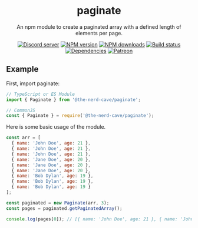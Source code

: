 <div align="center">
  <br />
  <h1>paginate</h1>
  <p>
    An npm module to create a paginated array with a defined length of elements per page.
  </p>
  <p>
    <a href="https://discord.gg/g7wr8xb"><img src="https://img.shields.io/discord/480231440932667393?color=7289da&logo=discord&logoColor=white" alt="Discord server" /></a>
    <a href="https://www.npmjs.com/package/@the-nerd-cave/paginate"><img src="https://img.shields.io/npm/v/@the-nerd-cave/paginate.svg?maxAge=3600" alt="NPM version" /></a>
    <a href="https://www.npmjs.com/package/@the-nerd-cave/paginate"><img src="https://img.shields.io/npm/dt/@the-nerd-cave/paginate.svg?maxAge=3600" alt="NPM downloads" /></a>
    <a href="https://github.com/acollierr17/paginate/actions"><img src="https://github.com/acollierr17/paginate/workflows/Testing/badge.svg" alt="Build status" /></a>
    <a href="https://david-dm.org/acollierr17/paginate"><img src="https://img.shields.io/david/acollierr17/paginate.svg?maxAge=3600" alt="Dependencies" /></a>
    <a href="https://www.patreon.com/acollierr17"><img src="https://img.shields.io/badge/donate-patreon-F96854.svg" alt="Patreon" /></a>
  </p>
</div>

## Example
First, import paginate:
```js
// TypeScript or ES Module
import { Paginate } from '@the-nerd-cave/paginate';

// CommonJS
const { Paginate } = require('@the-nerd-cave/paginate');
```

Here is some basic usage of the module.
```js
const arr = [
  { name: 'John Doe', age: 21 },
  { name: 'John Doe', age: 21 },
  { name: 'John Doe', age: 21 },
  { name: 'Jane Doe', age: 20 },
  { name: 'Jane Doe', age: 20 },
  { name: 'Jane Doe', age: 20 },
  { name: 'Bob Dylan', age: 19 },
  { name: 'Bob Dylan', age: 19 },
  { name: 'Bob Dylan', age: 19 }
];

const paginated = new Paginate(arr, 3);
const pages = paginated.getPaginatedArray();

console.log(pages[0]); // [{ name: 'John Doe', age: 21 }, { name: 'John Doe', age: 21 }, { name: 'John Doe', age: 21 }]
```
